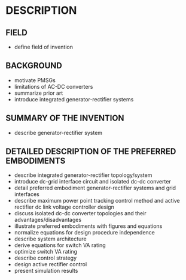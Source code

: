 # DESCRIPTION

## FIELD

- define field of invention

## BACKGROUND

- motivate PMSGs
- limitations of AC-DC converters
- summarize prior art
- introduce integrated generator-rectifier systems

## SUMMARY OF THE INVENTION

- describe generator-rectifier system

## DETAILED DESCRIPTION OF THE PREFERRED EMBODIMENTS

- describe integrated generator-rectifier topology/system
- introduce dc-grid interface circuit and isolated dc-dc converter
- detail preferred embodiment generator-rectifier systems and grid interfaces
- describe maximum power point tracking control method and active rectifier dc link voltage controller design
- discuss isolated dc-dc converter topologies and their advantages/disadvantages
- illustrate preferred embodiments with figures and equations
- normalize equations for design procedure independence
- describe system architecture
- derive equations for switch VA rating
- optimize switch VA rating
- describe control strategy
- design active rectifier control
- present simulation results

